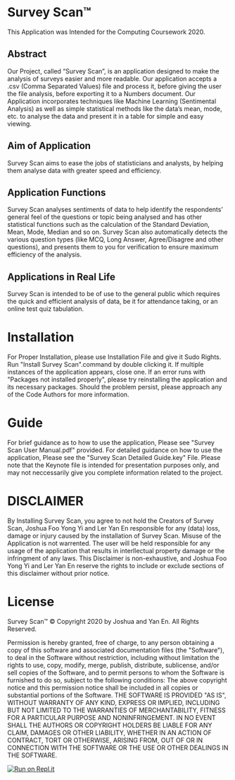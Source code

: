 # Survey Scan™
This Application was Intended for the Computing Coursework 2020. 
## Abstract
Our Project, called “Survey Scan”, is an application designed to make the analysis of surveys easier and more readable. Our application accepts a .csv (Comma Separated Values) file and process it, before giving the user the file analysis, before exporting it to a Numbers document. Our Application incorporates techniques like Machine Learning (Sentimental Analysis) as well as simple statistical methods like the data’s mean, mode, etc. to analyse the data and present it in a table for simple and easy viewing. 
## Aim of Application
Survey Scan aims to ease the jobs of statisticians and analysts, by helping them analyse data with greater speed and efficiency. 
## Application Functions
Survey Scan analyses sentiments of data to help identify the respondents’ general feel of the questions or topic being analysed and has other statistical functions such as the calculation of the Standard Deviation, Mean, Mode, Median and so on. Survey Scan also automatically detects the various question types (like MCQ, Long Answer, Agree/Disagree and other questions), and presents them to you for verification to ensure maximum efficiency of the analysis. 
## Applications in Real Life
Survey Scan is intended to be of use to the general public which requires the quick and efficient analysis of data, be it for attendance taking, or an online test quiz tabulation. 


# Installation
For Proper Installation, please use Installation File and give it Sudo Rights. Run "Install Survey Scan".command by double clicking it. If multiple instances of the application appears, close one. If an error runs with "Packages not installed properly", please try reinstalling the application and its necessary packages. Should the problem persist, please approach any of the Code Authors for more information. 


# Guide
For brief guidance as to how to use the application, Please see "Survey Scan User Manual.pdf" provided. For detailed guidance on how to use the application, Please see the "Survey Scan Detailed Guide.key" File. Please note that the Keynote file is intended for presentation purposes only, and may not neccessarily give you complete information related to the project.

# DISCLAIMER
By Installing Survey Scan, you agree to not hold the Creators of Survey Scan, Joshua Foo Yong Yi and Ler Yan En responsible for any (data) loss, damage or injury caused by the installation of Survey Scan. Misuse of the Application is not warrented. The user will be held responsible for any usage of the application that results in interllectual property damage or the infringment of any laws. This Disclaimer is non-exhaustive, and Joshua Foo Yong Yi and Ler Yan En reserve the rights to include or exclude sections of this disclaimer without prior notice. 

# License
Survey Scan™ © Copyright 2020 by Joshua and Yan En. All Rights Reserved. 

Permission is hereby granted, free of charge, to any person obtaining a copy of this software and associated documentation files (the "Software"), to deal in the Software without restriction, including without limitation the rights to use, copy, modify, merge, publish, distribute, sublicense, and/or sell copies of the Software, and to permit persons to whom the Software is furnished to do so, subject to the following conditions:
The above copyright notice and this permission notice shall be included in all copies or substantial portions of the Software.
THE SOFTWARE IS PROVIDED "AS IS", WITHOUT WARRANTY OF ANY KIND, EXPRESS OR IMPLIED, INCLUDING BUT NOT LIMITED TO THE WARRANTIES OF MERCHANTABILITY, FITNESS FOR A PARTICULAR PURPOSE AND NONINFRINGEMENT. IN NO EVENT SHALL THE AUTHORS OR COPYRIGHT HOLDERS BE LIABLE FOR ANY CLAIM, DAMAGES OR OTHER LIABILITY, WHETHER IN AN ACTION OF CONTRACT, TORT OR OTHERWISE, ARISING FROM, OUT OF OR IN CONNECTION WITH THE SOFTWARE OR THE USE OR OTHER DEALINGS IN THE SOFTWARE.

[![Run on Repl.it](https://repl.it/badge/github/joshuafoo/Survey-Scan)](https://repl.it/github/joshuafoo/Survey-Scan)
